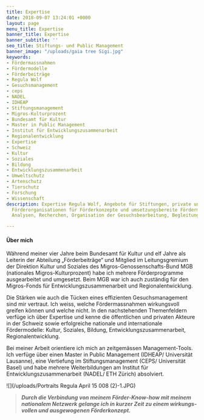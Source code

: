 ```yaml
---
title: Expertise
date: 2018-09-07 13:24:01 +0000
layout: page
menu_title: Expertise
banner_title: Expertise
banner_subtitle: ''
seo_title: Stiftungs- und Public Management
banner_image: "/uploads/gaia tree Sigi.jpg"
keywords:
- Fördermassnahmen
- Fördermodelle
- Förderbeiträge
- Regula Wolf
- Gesuchsmanagement
- ceps
- NADEL
- IDHEAP
- Stiftungsmanagement
- Migros-Kulturprozent
- Bundesamt für Kultur
- Master in Public Management
- Institut für Entwicklungszusammenarbeit
- Regionalentwicklung
- Expertise
- Schweiz
- Kultur
- Soziales
- Bildung
- Entwicklungszusammenarbeit
- Umweltschutz
- Artenschutz
- Tierschutz
- Forschung
- Wissenschaft
description: Expertise Regula Wolf, Angebote für Stiftungen, private und öffentliche
  Förderorganisationen für Förderkonzepte und umsetzungsbereite Fördermassnahmen,
  Analysen, Recherchen, Organisation der Gesuchsbearbeitung, Begleitung der Neupositionierung

---
```

#### Über mich

Während meiner vier Jahre beim Bundesamt für Kultur und elf Jahre als Leiterin der Abteilung „Förderbeiträge“ und Mitglied im Leitungsgremium der Direktion Kultur und Soziales des Migros-Genossenschafts-Bund MGB (nationales Migros-Kulturprozent) habe ich mehrere Förderprogramme ausgearbeitet und umgesetzt. Beim MGB war ich auch zuständig für den Migros-Fonds für Entwicklungszusammenarbeit und Regionalentwicklung.

Die Stärken wie auch die Tücken eines effizienten Gesuchsmanagement sind mir vertraut. Ich weiss, welche Fördermassnahmen wirkungsvoll greifen können und welche nicht. In den nachstehenden Themenfeldern verfüge ich über Expertise und kenne die öffentlichen und privaten Akteure in der Schweiz sowie erfolgreiche nationale und internationale Fördermodelle: Kultur, Soziales, Bildung, Entwicklungszusammenarbeit, Regionalentwicklung.

Bei meiner Arbeit orientiere ich mich an zeitgemässen Management-Tools. Ich verfüge über einen Master in Public Management (IDHEAP/ Universität Lausanne), eine Vertiefung im Stiftungsmanagement (CEPS/ Universität Basel) und habe mehrere Weiterbildungen am Institut für Entwicklungszusammenarbeit (NADEL/ ETH Zürich) absolviert.

![](/uploads/Portraits Regula April 15 008 (2)-1.JPG)

> **_Durch die Verbindung von meinem Förder-Know-how mit meinem nationalem Netzwerk gelange ich in kurzer Zeit zu einem wirkungs-vollen und ausgewogenen Förderkonzept._**